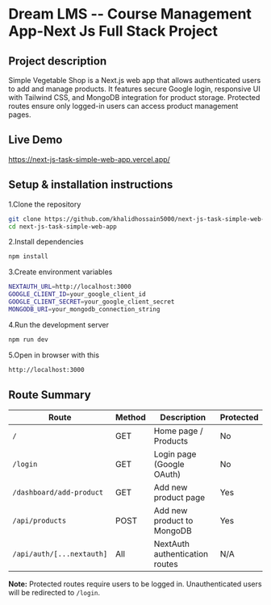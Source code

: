 
# Dream LMS -- Course Management App-Next Js Full Stack Project


## Project description

Simple Vegetable Shop is a Next.js web app that allows authenticated users to add and manage products. It features secure Google login, responsive UI with Tailwind CSS, and MongoDB integration for product storage. Protected routes ensure only logged-in users can access product management pages.


## Live Demo

https://next-js-task-simple-web-app.vercel.app/



## Setup & installation instructions


1.Clone the repository

```bash
git clone https://github.com/khalidhossain5000/next-js-task-simple-web-app.git
cd next-js-task-simple-web-app

```

2.Install dependencies

```bash
npm install

```

3.Create environment variables

```bash
NEXTAUTH_URL=http://localhost:3000
GOOGLE_CLIENT_ID=your_google_client_id
GOOGLE_CLIENT_SECRET=your_google_client_secret
MONGODB_URI=your_mongodb_connection_string

```
4.Run the development server  

```bash
npm run dev

```

5.Open in browser with this 

```bash
http://localhost:3000

```


## Route Summary

| Route | Method | Description | Protected |
|-------|--------|-------------|-----------|
| `/` | GET | Home page / Products | No |
| `/login` | GET | Login page (Google OAuth) | No |
| `/dashboard/add-product` | GET | Add new product page | Yes |
| `/api/products` | POST | Add new product to MongoDB | Yes |
| `/api/auth/[...nextauth]` | All | NextAuth authentication routes | N/A |

**Note:** Protected routes require users to be logged in. Unauthenticated users will be redirected to `/login`.



